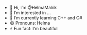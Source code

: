 - 👋 Hi, I’m @HelmaMalrik
- 👀 I’m interested in ...
- 🌱 I’m currently learning C++ and C#
- 😄 Pronouns: Helma
- ⚡ Fun fact: I'm beautiful

<!---
HelmaMalrik/HelmaMalrik is a ✨ special ✨ repository because its `README.md` (this file) appears on your GitHub profile.
You can click the Preview link to take a look at your changes.
--->
